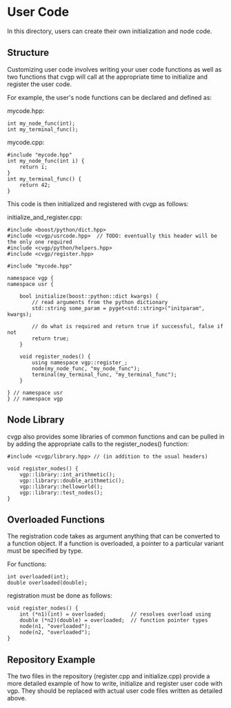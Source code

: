 User Code
=========

In this directory, users can create their own initialization and node code.

Structure
---------

Customizing user code involves writing your user code functions as well as two functions that cvgp will call at the appropriate time to initialize and register the user code.

For example, the user's node functions can be declared and defined as:

mycode.hpp:
	
	int my_node_func(int);
	int my_terminal_func();

mycode.cpp:
	
	#include "mycode.hpp"
	int my_node_func(int i) {
		return i;
	}
	int my_terminal_func() {
		return 42;
	}

This code is then initialized and registered with cvgp as follows:

initialize_and_register.cpp:

	#include <boost/python/dict.hpp>
	#include <cvgp/usrcode.hpp>  // TODO: eventually this header will be the only one required
	#include <cvgp/python/helpers.hpp>
	#include <cvgp/register.hpp>
	
	#include "mycode.hpp"
	
	namespace vgp {
	namespace usr {
		
		bool initialize(boost::python::dict kwargs) {
			// read arguments from the python dictionary
			std::string some_param = pyget<std::string>("initparam", kwargs);
			
			// do what is required and return true if successful, false if not
			return true;
		}
		
		void register_nodes() {
			using namespace vgp::register_;
			node(my_node_func, "my_node_func");
			terminal(my_terminal_func, "my_terminal_func");
		}
		
	} // namespace usr
	} // namespace vgp

Node Library
------------

cvgp also provides some libraries of common functions and can be pulled in by adding the appropriate calls to the register_nodes() function:

	#include <cvgp/library.hpp> // (in addition to the usual headers)
	
	void register_nodes() {
		vgp::library::int_arithmetic();
		vgp::library::double_arithmetic();
		vgp::library::helloworld();
		vgp::library::test_nodes();
	}
	
Overloaded Functions
--------------------

The registration code takes as argument anything that can be converted to a function object. If a function is overloaded, a pointer to a particular variant must be specified by type.

For functions:

	int overloaded(int);
	double overloaded(double);

registration must be done as follows:

	void register_nodes() {
		int (*n1)(int) = overloaded;		// resolves overload using
		double (*n2)(double) = overloaded;	// function pointer types
		node(n1, "overloaded");
		node(n2, "overloaded");
	}

Repository Example
------------------

The two files in the repository (register.cpp and initialize.cpp) provide a more detailed example of how to write, initialize and register user code with vgp. They should be replaced with actual user code files written as detailed above.
